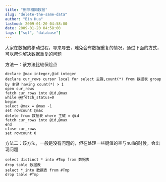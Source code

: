 ```yaml
---
title: "删除相同数据"
slug: "delete-the-same-data"
author: "Bin Hua"
lastmod: 2009-01-20 04:58:00
date: 2009-01-20 04:58:00
tags: ["sql", "database"]
---
```


大家在数据的移动过程，导来导去，难免会有数据重复的情况，通过下面的方式，可以帮你解决数据重复的问题

方法一：该方法比较保险点

```
declare @max integer,@id integer
declare cur_rows cursor local for select 主键,count(*) from 数据表 group by 主键 having count(*) > 1
open cur_rows
fetch cur_rows into @id,@max
while @@fetch_status=0
begin
select @max = @max -1
set rowcount @max
delete from 数据表 where 主键 = @id
fetch cur_rows into @id,@max
end
close cur_rows
set rowcount 0
```

方法二：该方法，一般是没有问题的，但在处理一些键值的空与null的时候，会出现问题

```
select distinct * into #Tmp from 数据表
drop table 数据表
select * into 数据表 from #Tmp
drop table #Tmp
```